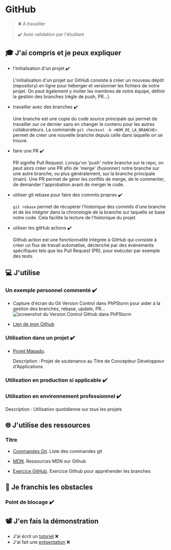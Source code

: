 # GitHub

> ❌ A travailler

> ✔️ Auto validation par l'étudiant

## 🎓 J'ai compris et je peux expliquer

- l'initialisation d'un projet ✔️

  L'initialisation d'un projet sur GitHub consiste à créer un nouveau dépôt (repository) en ligne pour héberger et versionner les fichiers de notre projet. On peut également y inviter les membres de notre équipe, définir la gestion des branches (règle de push, PR...).

- travailler avec des branches ✔️

  Une branche est une copie du code source principale qui permet de travailler sur ce dernier sans en changer le contenu pour les autres collaborateurs. 
  La commande ```git checkout -b <NOM_DE_LA_BRANCHE>``` permet de créer une nouvelle branche depuis celle dans laquelle on se trouve.

- faire une PR ✔️

  PR signifie Pull Request. Lorsqu'on 'push' notre branche sur le repo, on peut alors créer une PR afin de 'merge' (fusionner) notre branche sur une autre branche, ou plus généralement, sur la branche principale (main).
  Une PR permet de gérer les conflits de merge, de le commenter, de demander l'approbation avant de merger le code.

- utiliser git rebase pour faire des commits propres ✔️

  ```git rebase``` permet de récupérer l'historique des commits d'une branche et de les intégrer dans la chronologie de la branche sur laquelle se base notre code. Cela facilite la lecture de l'historique du projet.

- utiliser les gitHub actions ✔️

  Github action est une fonctionnalité intégrée à GitHub qui consiste à créer un flux de travail automatisé, déclenché par des événements spécifiques tels que les Pull Request (PR), pour exécuter par exemple des tests.

## 💻 J'utilise

### Un exemple personnel commenté ✔️
- Capture d'écran du Git Version Control dans PhPStorm pour aider à la gestion des branches, rebase, update, PR...
![screenshot du Version Control Github dans PhPStorm](../images/terminal_github.png)

- [Lien de mon Github](https://github.com/GrischK)

### Utilisation dans un projet ✔️

- [Projet Mapado](https://github.com/WildCodeSchool/2209-wns-adleman-mapado).

  Description : Projet de soutenance au Titre de Concepteur Développeur d'Applications

### Utilisation en production si applicable ✔️

### Utilisation en environnement professionnel ✔️

Description : Utilisation quotidienne sur tous les projets

## 🌐 J'utilise des ressources

### Titre

- [Commandes Git](https://git-scm.com/docs/git).
  Liste des commandes git  

- [MDN](https://developer.mozilla.org/fr/docs/Learn/Common_questions/Tools_and_setup/Using_GitHub_pages).
  Ressources MDN sur Github 

- [Exercice GitHub](https://learngitbranching.js.org/?locale=fr_FR).
  Exercice Github pour appréhender les branches

## 🚧 Je franchis les obstacles

### Point de blocage ✔️

## 📽️ J'en fais la démonstration

- J'ai écrit un [tutoriel]() ❌ 
- J'ai fait une [présentation]() ❌ 
